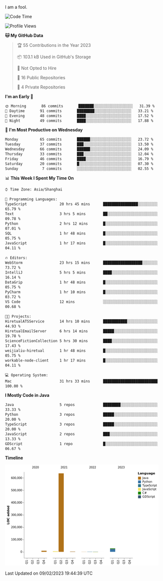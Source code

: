 I am a fool.

<!--START_SECTION:waka-->
![Code Time](http://img.shields.io/badge/Code%20Time-55%20hrs%2010%20mins-blue)

![Profile Views](http://img.shields.io/badge/Profile%20Views-162-blue)

**🐱 My GitHub Data** 

> 🏆 55 Contributions in the Year 2023
 > 
> 📦 103.1 kB Used in GitHub's Storage 
 > 
> 🚫 Not Opted to Hire
 > 
> 📜 16 Public Repositories 
 > 
> 🔑 4 Private Repositories  
 > 
**I'm an Early 🐤** 

```text
🌞 Morning       86 commits       ███████░░░░░░░░░░░░░░░░░░   31.39 % 
🌆 Daytime       91 commits       ████████░░░░░░░░░░░░░░░░░   33.21 % 
🌃 Evening       48 commits       ████░░░░░░░░░░░░░░░░░░░░░   17.52 % 
🌙 Night         49 commits       ████░░░░░░░░░░░░░░░░░░░░░   17.88 % 

```
📅 **I'm Most Productive on Wednesday** 

```text
Monday          65 commits       ██████░░░░░░░░░░░░░░░░░░░   23.72 % 
Tuesday         37 commits       ███░░░░░░░░░░░░░░░░░░░░░░   13.50 % 
Wednesday       66 commits       ██████░░░░░░░░░░░░░░░░░░░   24.09 % 
Thursday        33 commits       ███░░░░░░░░░░░░░░░░░░░░░░   12.04 % 
Friday          46 commits       ████░░░░░░░░░░░░░░░░░░░░░   16.79 % 
Saturday        20 commits       █░░░░░░░░░░░░░░░░░░░░░░░░   07.30 % 
Sunday           7 commits       ░░░░░░░░░░░░░░░░░░░░░░░░░   02.55 % 

```


📊 **This Week I Spent My Time On** 

```text
⌚︎ Time Zone: Asia/Shanghai

💬 Programming Languages: 
TypeScript               20 hrs 45 mins      ████████████████░░░░░░░░░   65.79 % 
Text                     3 hrs 5 mins        ██░░░░░░░░░░░░░░░░░░░░░░░   09.78 % 
Python                   2 hrs 12 mins       █░░░░░░░░░░░░░░░░░░░░░░░░   07.01 % 
SQL                      1 hr 48 mins        █░░░░░░░░░░░░░░░░░░░░░░░░   05.75 % 
JavaScript               1 hr 17 mins        █░░░░░░░░░░░░░░░░░░░░░░░░   04.11 % 

🔥 Editors: 
WebStorm                 23 hrs 15 mins      ██████████████████░░░░░░░   73.72 % 
IntelliJ                 5 hrs 5 mins        ████░░░░░░░░░░░░░░░░░░░░░   16.14 % 
DataGrip                 1 hr 48 mins        █░░░░░░░░░░░░░░░░░░░░░░░░   05.75 % 
PyCharm                  1 hr 10 mins        █░░░░░░░░░░░░░░░░░░░░░░░░   03.72 % 
VS Code                  12 mins             ░░░░░░░░░░░░░░░░░░░░░░░░░   00.68 % 

🐱‍💻 Projects: 
HiretualATSService       14 hrs 10 mins      ███████████░░░░░░░░░░░░░░   44.93 % 
HiretualEmailServer      6 hrs 14 mins       █████░░░░░░░░░░░░░░░░░░░░   19.78 % 
ScienceFictionCollection 5 hrs 30 mins       ████░░░░░░░░░░░░░░░░░░░░░   17.43 % 
weijialiu-hiretual       1 hr 48 mins        █░░░░░░░░░░░░░░░░░░░░░░░░   05.75 % 
workable-node-client     1 hr 17 mins        █░░░░░░░░░░░░░░░░░░░░░░░░   04.11 % 

💻 Operating System: 
Mac                      31 hrs 33 mins      █████████████████████████   100.00 % 

```

**I Mostly Code in Java** 

```text
Java                     5 repos             ████████░░░░░░░░░░░░░░░░░   33.33 % 
Python                   3 repos             █████░░░░░░░░░░░░░░░░░░░░   20.00 % 
TypeScript               3 repos             █████░░░░░░░░░░░░░░░░░░░░   20.00 % 
JavaScript               2 repos             ███░░░░░░░░░░░░░░░░░░░░░░   13.33 % 
GDScript                 1 repo              █░░░░░░░░░░░░░░░░░░░░░░░░   06.67 % 

```


**Timeline**

![Chart not found](https://raw.githubusercontent.com/VeejaLiu/VeejaLiu/master/charts/bar_graph.png) 


 Last Updated on 09/02/2023 19:44:39 UTC
<!--END_SECTION:waka-->
